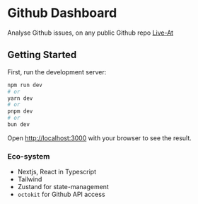 # Github Dashboard

Analyse Github issues, on any public Github repo
[Live-At]()


## Getting Started

First, run the development server:

```bash
npm run dev
# or
yarn dev
# or
pnpm dev
# or
bun dev
```

Open [http://localhost:3000](http://localhost:3000) with your browser to see the result.

### Eco-system

- Nextjs, React in Typescript
- Tailwind
- Zustand for state-management
- `octokit` for Github API access
